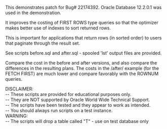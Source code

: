This demonstrates patch for Bug# 22174392. Oracle Database 12.2.0.1 was used in the demonstration.

It improves the costing of FIRST ROWS type queries so that the optimizer makes better use of indexes to sort returned rows.

This is important for applications that return rows (in sorted order) to users that paginate through the result set.

See scripts before.sql and after.sql - spooled 'lst' output files are provided.

Compare the cost in the before and after versions, and also compare the differences in the resulting plans. The costs in the /after/ example (for the FETCH FIRST) are much lower and compare favorably with the ROWNUM queries.

DISCLAIMER:
   <br/>-- These scripts are provided for educational purposes only.
   <br/>-- They are NOT supported by Oracle World Wide Technical Support.
   <br/>-- The scripts have been tested and they appear to work as intended.
   <br/>-- You should always run scripts on a test instance.
<br/>
WARNING:
   <br/>-- The scripts will drop a table called "T" - use on test database only

